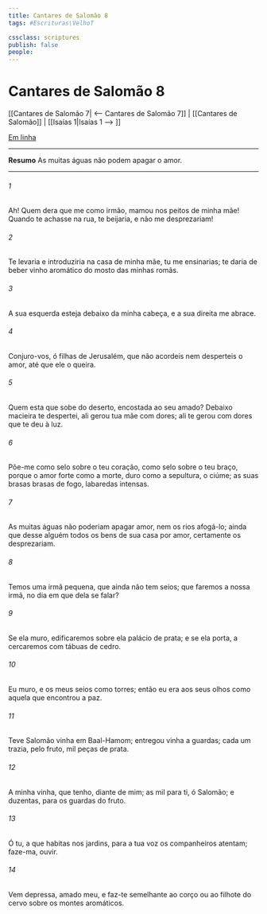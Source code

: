 ```yaml
---
title: Cantares de Salomão 8
tags: #Escrituras\VelhoT

cssclass: scriptures
publish: false
people:
---
```


# Cantares de Salomão 8
[[Cantares de Salomão 7| <-- Cantares de Salomão 7]] | [[Cantares de Salomão]] | [[Isaías 1|Isaías 1 --> ]]

[Em linha](https://churchofjesuschrist.org/study/scriptures/ot/song/8?lang=por)

---
__Resumo__
As muitas águas não podem apagar o amor.

---
###### 1 
Ah! Quem  dera que me  como irmão,  mamou nos peitos de minha mãe! Quando te achasse na rua, te beijaria, e não me desprezariam!

###### 2 
Te levaria e introduziria na casa de minha mãe,  tu me ensinarias;  te daria de beber vinho aromático  do mosto das minhas romãs.

###### 3 
A sua  esquerda esteja debaixo da minha cabeça, e a sua direita me abrace.

###### 4 
Conjuro-vos, ó filhas de Jerusalém, que não acordeis nem desperteis o  amor, até que ele o queira.

###### 5 
Quem  esta que sobe do deserto,  encostada ao seu amado? Debaixo  macieira te despertei, ali  gerou tua mãe com dores; ali te gerou com dores  que te deu à luz.

###### 6 
Põe-me como selo sobre o teu coração, como selo sobre o teu braço, porque o amor  forte como a morte,  duro como a sepultura, o ciúme; as suas brasas  brasas de fogo, labaredas intensas.

###### 7 
As muitas águas não poderiam apagar  amor, nem os rios afogá-lo; ainda que desse alguém todos os bens de sua casa por  amor, certamente os desprezariam.

###### 8 
Temos uma irmã pequena, que ainda não tem seios; que faremos a  nossa irmã, no dia em que dela se falar?

###### 9 
Se ela  muro, edificaremos sobre ela  palácio de prata; e se ela  porta, a cercaremos com tábuas de cedro.

###### 10 
Eu  muro, e os meus seios  como torres; então eu era aos seus olhos como aquela que encontrou a paz.

###### 11 
Teve Salomão  vinha em Baal-Hamom; entregou  vinha a  guardas;  cada um  trazia, pelo  fruto, mil peças de prata.

###### 12 
A minha vinha, que tenho,  diante de mim; as mil  para ti, ó Salomão; e duzentas, para os guardas do  fruto.

###### 13 
Ó tu, a que habitas nos jardins, para a tua voz os companheiros atentam; faze-ma,  ouvir.

###### 14 
Vem depressa, amado meu, e faz-te semelhante ao corço ou ao filhote do cervo sobre os montes aromáticos.

